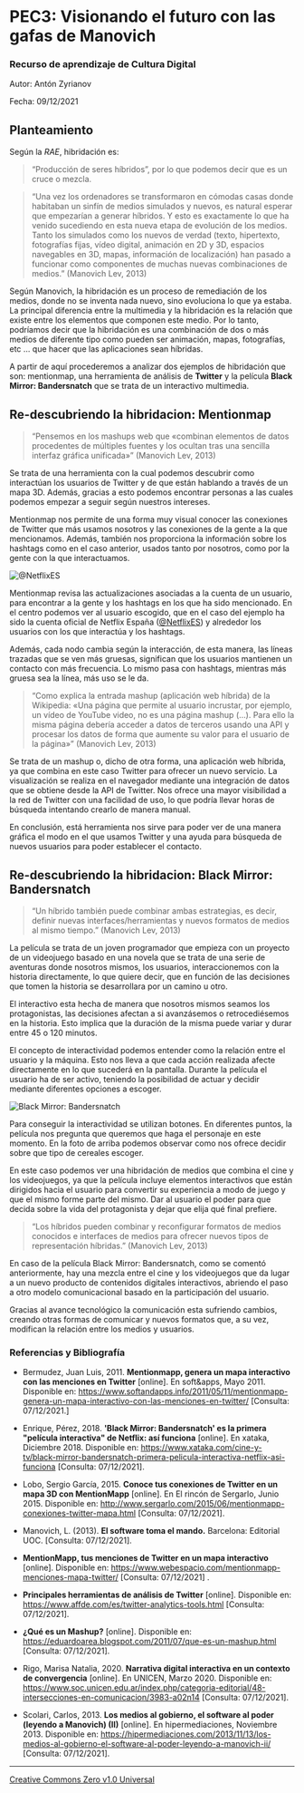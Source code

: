 # [](https://github.com/zantonz/PEC3_Manovich_Reloaded/blob/main/README.md)PEC3: Visionando el futuro con las gafas de Manovich

### [](https://github.com/zantonz/PEC3_Manovich_Reloaded/blob/main/README.md)Recurso de aprendizaje de Cultura Digital

Autor: Antón Zyrianov

Fecha: 09/12/2021

## Planteamiento

Según la *RAE*, hibridación es: 
>“Producción de seres híbridos”, por lo que podemos decir que es un cruce o mezcla.

>“Una vez los ordenadores se transformaron en cómodas casas donde habitaban un sinfín de medios simulados y nuevos, es natural esperar que empezarían a generar híbridos. Y esto es exactamente lo que ha venido sucediendo en esta nueva etapa de evolución de los medios. Tanto los simulados como los nuevos de verdad (texto, hipertexto, fotografías fijas, vídeo digital, animación en 2D y 3D, espacios navegables en 3D, mapas, información de localización) han pasado a funcionar como componentes de muchas nuevas combinaciones de medios.” 
>(Manovich Lev, 2013)

Según Manovich, la hibridación es un proceso de remediación de los medios, donde no se inventa nada nuevo, sino evoluciona lo que ya estaba. La principal diferencia entre la multimedia y la hibridación es la relación que existe entre los elementos que componen este medio. Por lo tanto, podríamos decir que la hibridación es una combinación de dos o más medios de diferente tipo como pueden ser animación, mapas, fotografías, etc …  que hacer que las aplicaciones sean híbridas.

A partir de aquí procederemos a analizar dos ejemplos de hibridación que son: mentionmap, una herramienta de análisis de **Twitter** y la película **Black Mirror: Bandersnatch** que se trata de un interactivo multimedia.

## Re-descubriendo la hibridacion: Mentionmap

>“Pensemos en los mashups web que «combinan elementos de datos procedentes de múltiples fuentes y los ocultan tras una sencilla interfaz gráfica unificada»”
>(Manovich Lev, 2013)

Se trata de una herramienta con la cual podemos descubrir como interactúan los usuarios de Twitter y de que están hablando a través de un mapa 3D. Además, gracias a esto podemos encontrar personas a las cuales podemos empezar a seguir según nuestros intereses.

Mentionmap nos permite de una forma muy visual conocer las conexiones de Twitter que más usamos nosotros y las conexiones de la gente a la que mencionamos. Además, también nos proporciona la información sobre los hashtags como en el caso anterior, usados tanto por nosotros, como por la gente con la que interactuamos.

![@NetflixES](https://i.imgur.com/fwMiYvg.png)

Mentionmap revisa las actualizaciones asociadas a la cuenta de un usuario, para encontrar a la gente y los hashtags en los que ha sido mencionado. En el centro podemos ver al usuario escogido, que en el caso del ejemplo ha sido la cuenta oficial de Netflix España ([@NetflixES][netflix]) y alrededor los usuarios con los que interactúa y los hashtags.

[netflix]: https://twitter.com/NetflixES

Además, cada nodo cambia según la interacción, de esta manera, las líneas trazadas que se ven más gruesas, significan que los usuarios mantienen un contacto con más frecuencia. Lo mismo pasa con hashtags, mientras más gruesa sea la línea, más uso se le da.

>“Como explica la entrada mashup (aplicación web híbrida) de la Wikipedia: «Una página que permite al usuario incrustar, por ejemplo, un vídeo de YouTube video, no es una página mashup (…). Para ello la misma página debería acceder a datos de terceros usando una API y procesar los datos de forma que aumente su valor para el usuario de la página»” 
>(Manovich Lev, 2013)

Se trata de un mashup o, dicho de otra forma, una aplicación web híbrida, ya que combina en este caso Twitter para ofrecer un nuevo servicio. La visualización se realiza en el navegador mediante una integración de datos que se obtiene desde la API de Twitter. Nos ofrece una mayor visibilidad a la red de Twitter con una facilidad de uso, lo que podría llevar horas de búsqueda intentando crearlo de manera manual.

En conclusión, está herramienta nos sirve para poder ver de una manera gráfica el modo en el que usamos Twitter y una ayuda para búsqueda de nuevos usuarios para poder establecer el contacto.

## Re-descubriendo la hibridacion: Black Mirror: Bandersnatch

>“Un híbrido también puede combinar ambas estrategias, es decir, definir nuevas interfaces/herramientas y nuevos formatos de medios al mismo tiempo.”
>(Manovich Lev, 2013)

La película se trata de un joven programador que empieza con un proyecto de un videojuego basado en una novela que se trata de una serie de aventuras donde nosotros mismos, los usuarios, interaccionemos con la historia directamente, lo que quiere decir, que en función de las decisiones que tomen la historia se desarrollara por un camino u otro.

El interactivo esta hecha de manera que nosotros mismos seamos los protagonistas, las decisiones afectan a si avanzásemos o retrocediésemos en la historia. Esto implica que la duración de la misma puede variar y durar entre 45 o 120 minutos.

El concepto de interactividad podemos entender como la relación entre el usuario y la máquina. Esto nos lleva a que cada acción realizada afecte directamente en lo que sucederá en la pantalla. Durante la película el usuario ha de ser activo, teniendo la posibilidad de actuar y decidir mediante diferentes opciones a escoger.

![Black Mirror: Bandersnatch](https://i.ibb.co/Tg3FqzM/black-mirror.jpg)

Para conseguir la interactividad se utilizan botones. En diferentes puntos, la película nos pregunta que queremos que haga el personaje en este momento. En la foto de arriba podemos observar como nos ofrece decidir sobre que tipo de cereales escoger.

En este caso podemos ver una hibridación de medios que combina el cine y los videojuegos, ya que la película incluye elementos interactivos que están dirigidos hacia el usuario para convertir su experiencia a modo de juego y que el mismo forme parte del mismo. Dar al usuario el poder para que decida sobre la vida del protagonista y dejar que elija qué final prefiere.

>“Los híbridos pueden combinar y reconfigurar formatos de medios conocidos e interfaces de medios para ofrecer nuevos tipos de representación híbridas.”
>(Manovich Lev, 2013)

En caso de la película Black Mirror: Bandersnatch, como se comentó anteriormente, hay una mezcla entre el cine y los videojuegos que da lugar a un nuevo producto de contenidos digitales interactivos, abriendo el paso a otro modelo comunicacional basado en la participación del usuario.

Gracias al avance tecnológico la comunicación esta sufriendo cambios, creando otras formas de comunicar y nuevos formatos que, a su vez, modifican la relación entre los medios y usuarios.

### Referencias y Bibliografía

* Bermudez, Juan Luis, 2011. **Mentionmapp, genera un mapa interactivo con las menciones en Twitter** [online]. En soft&apps, Mayo 2011. Disponible en: https://www.softandapps.info/2011/05/11/mentionmapp-genera-un-mapa-interactivo-con-las-menciones-en-twitter/ [Consulta: 07/12/2021.]

* Enrique, Pérez, 2018. **'Black Mirror: Bandersnatch' es la primera "película interactiva" de Netflix: así funciona** [online]. En xataka, Diciembre 2018. Disponible en: https://www.xataka.com/cine-y-tv/black-mirror-bandersnatch-primera-pelicula-interactiva-netflix-asi-funciona [Consulta: 07/12/2021].

* Lobo, Sergio García, 2015. **Conoce tus conexiones de Twitter en un mapa 3D con MentionMapp** [online]. En El rincón de Sergarlo, Junio 2015. Disponible en: http://www.sergarlo.com/2015/06/mentionmapp-conexiones-twitter-mapa.html [Consulta: 07/12/2021].

* Manovich, L. (2013). **El software toma el mando.** Barcelona: Editorial UOC. [Consulta: 07/12/2021].

* **MentionMapp, tus menciones de Twitter en un mapa interactivo** [online]. Disponible en: https://www.webespacio.com/mentionmapp-menciones-mapa-twitter/ [Consulta: 07/12/2021] .

* **Principales herramientas de análisis de Twitter** [online]. Disponible en: https://www.affde.com/es/twitter-analytics-tools.html [Consulta: 07/12/2021].

* **¿Qué es un Mashup?** [online]. Disponible en: https://eduardoarea.blogspot.com/2011/07/que-es-un-mashup.html [Consulta: 07/12/2021].

* Rigo, Marisa Natalia, 2020. **Narrativa digital interactiva en un contexto de convergencia** [online]. En UNICEN, Marzo 2020. Disponible en: https://www.soc.unicen.edu.ar/index.php/categoria-editorial/48-intersecciones-en-comunicacion/3983-a02n14 [Consulta: 07/12/2021].

* Scolari, Carlos, 2013. **Los medios al gobierno, el software al poder (leyendo a Manovich) (II)** [online]. En hipermediaciones, Noviembre 2013. Disponible en: https://hipermediaciones.com/2013/11/13/los-medios-al-gobierno-el-software-al-poder-leyendo-a-manovich-ii/ [Consulta: 07/12/2021].

___

[Creative Commons Zero v1.0 Universal][CC]

[CC]: https://github.com/zantonz/PEC3_Manovich_Reloaded/blob/main/LICENSE
